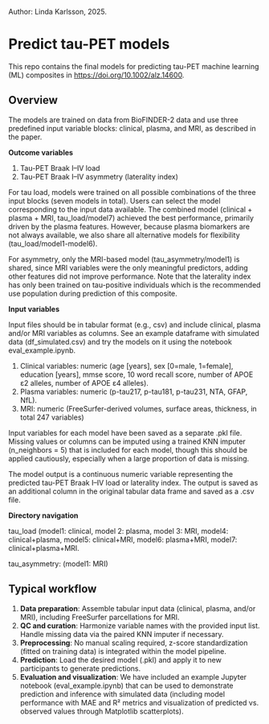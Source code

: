 Author: Linda Karlsson, 2025.

# Predict tau-PET models

This repo contains the final models for predicting tau-PET machine learning (ML) composites in https://doi.org/10.1002/alz.14600. 

## Overview
The models are trained on data from BioFINDER-2 data and use three predefined input variable blocks: clinical, plasma, and MRI, as described in the paper. 

**Outcome variables**

  1. Tau-PET Braak I–IV load
  2. Tau-PET Braak I–IV asymmetry (laterality index)
 
For tau load, models were trained on all possible combinations of the three input blocks (seven models in total). Users can select the model corresponding to the input data available. The combined model (clinical + plasma + MRI, tau_load/model7) achieved the best performance, primarily driven by the plasma features. However, because plasma biomarkers are not always available, we also share all alternative models for flexibility (tau_load/model1-model6).
 
For asymmetry, only the MRI-based model (tau_asymmetry/model1) is shared, since MRI variables were the only meaningful predictors, adding other features did not improve performance. Note that the laterality index has only been trained on tau-positive individuals which is the recommended use population during prediction of this composite.

 **Input variables**
 
Input files should be in tabular format (e.g., csv) and include clinical, plasma and/or MRI variables as columns. See an example dataframe with simulated data (df_simulated.csv) and try the models on it using the notebook eval_example.ipynb.

1. Clinical variables: numeric (age [years], sex [0=male, 1=female], education [years], mmse score, 10 word recall score, number of APOE ε2 alleles, number of APOE ε4 alleles).
2. Plasma variables: numeric (p-tau217, p-tau181, p-tau231, NTA, GFAP, NfL).
3. MRI: numeric (FreeSurfer-derived volumes, surface areas, thickness, in total 247 variables)
 
Input variables for each model have been saved as a separate .pkl file. Missing values or columns can be imputed using a trained KNN imputer (n_neighbors = 5) that is included for each model, though this should be applied cautiously, especially when a large proportion of data is missing. 
 
The model output is a continuous numeric variable representing the predicted tau-PET Braak I–IV load or laterality index. The output is saved as an additional column in the original tabular data frame and saved as a .csv file.

**Directory navigation**

tau_load (model1: clinical, model 2: plasma, model 3: MRI, model4: clinical+plasma, model5: clinical+MRI, model6: plasma+MRI, model7: clinical+plasma+MRI.

tau_asymmetry: (model1: MRI)

## Typical workflow

1.	**Data preparation**: Assemble tabular input data (clinical, plasma, and/or MRI), including FreeSurfer parcellations for MRI.
2.	**QC and curation**: Harmonize variable names with the provided input list. Handle missing data via the paired KNN imputer if necessary.
3.	**Preprocessing**: No manual scaling required, z-score standardization (fitted on training data) is integrated within the model pipeline.
4.	**Prediction**: Load the desired model (.pkl) and apply it to new participants to generate predictions.
5.	**Evaluation and visualization**: We have included an example Jupyter notebook (eval_example.ipynb) that can be used to demonstrate prediction and inference with simulated data (including model performance with MAE and R² metrics and visualization of predicted vs. observed values through Matplotlib scatterplots).

